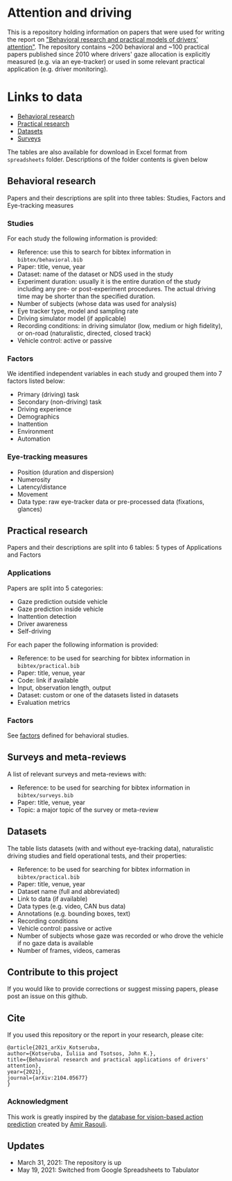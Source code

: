 # Attention and driving

This is a repository holding information on papers that were used for writing the report on ["Behavioral research and practical models of drivers' attention"](https://arxiv.org/pdf/2104.05677.pdf). The repository contains ~200 behavioral and ~100 practical papers published since 2010 where drivers' gaze allocation is explicitly measured (e.g. via an eye-tracker) or used in some relevant practical application (e.g. driver monitoring).


# Links to data

* [Behavioral research](https://ykotseruba.github.io/attention_and_driving/behavioral_studies.html)
* [Practical research](https://ykotseruba.github.io/attention_and_driving/practical_scene_gaze.html)
* [Datasets](https://ykotseruba.github.io/attention_and_driving/datasets_datasets.html)
* [Surveys](https://ykotseruba.github.io/attention_and_driving/surveys_surveys.html)

The tables are also available for download in Excel format from `spreadsheets` folder.
Descriptions of the folder contents is given below

## Behavioral research

Papers and their descriptions are split into three tables: Studies, Factors and Eye-tracking measures


### Studies

For each study the following information is provided:

* Reference: use this to search for bibtex information in `bibtex/behavioral.bib`
* Paper: title, venue, year
* Dataset: name of the dataset or NDS used in the study
* Experiment duration: usually it is the entire duration of the study including any pre- or post-experiment procedures. The actual driving time may be shorter than the specified duration.
* Number of subjects (whose data was used for analysis)
* Eye tracker type, model and sampling rate
* Driving simulator model (if applicable)
* Recording conditions: in driving simulator (low, medium or high fidelity), or on-road (naturalistic, directed, closed track)
* Vehicle control: active or passive

<a name="behavioral_factors"></a>
### Factors

We identified independent variables in each study and grouped them into 7 factors listed below:

* Primary (driving) task
* Secondary (non-driving) task
* Driving experience
* Demographics
* Inattention
* Environment
* Automation


### Eye-tracking measures

* Position (duration and dispersion)
* Numerosity
* Latency/distance
* Movement
* Data type: raw eye-tracker data or pre-processed data (fixations, glances)


## Practical research

Papers and their descriptions are split into 6 tables: 5 types of Applications and Factors


### Applications

Papers are split into 5 categories:

* Gaze prediction outside vehicle
* Gaze prediction inside vehicle
* Inattention detection
* Driver awareness
* Self-driving

For each paper the following information is provided:

* Reference: to be used for searching for bibtex information in `bibtex/practical.bib`
* Paper: title, venue, year
* Code: link if available
* Input, observation length, output
* Dataset: custom or one of the datasets listed in datasets
* Evaluation metrics


### Factors

See [factors](#behavioral_factors) defined for behavioral studies.


## Surveys and meta-reviews


A list of relevant surveys and meta-reviews with:

* Reference: to be used for searching for bibtex information in `bibtex/surveys.bib`
* Paper: title, venue, year
* Topic: a major topic of the survey or meta-review

## Datasets

The table lists datasets (with and without eye-tracking data), naturalistic driving studies and field operational tests, and their properties:

* Reference: to be used for searching for bibtex information in `bibtex/practical.bib`
* Paper: title, venue, year
* Dataset name (full and abbreviated)
* Link to data (if available)
* Data types (e.g. video, CAN bus data)
* Annotations (e.g. bounding boxes, text)
* Recording conditions
* Vehicle control: passive or active
* Number of subjects whose gaze was recorded or who drove the vehicle if no gaze data is available
* Number of frames, videos, cameras


## Contribute to this project

If you would like to provide corrections or suggest missing papers, please post an issue on this github.

## Cite

If you used this repository or the report in your research, please cite:

```
@article{2021_arXiv_Kotseruba,
author={Kotseruba, Iuliia and Tsotsos, John K.},
title={Behavioral research and practical applications of drivers' attention},
year={2021},
journal={arXiv:2104.05677}
}
```

### Acknowledgment

This work is greatly inspired by the [database for vision-based action prediction](https://github.com/aras62/vision-based-prediction) created by [Amir Rasouli](https://github.com/aras62).

## Updates

- March 31, 2021: The repository is up
- May 19, 2021: Switched from Google Spreadsheets to Tabulator


